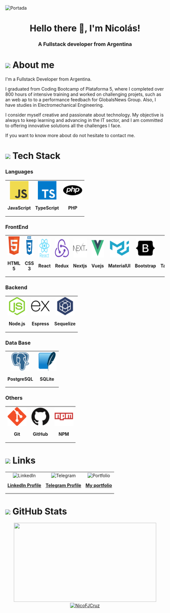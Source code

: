 <img src="https://media.licdn.com/dms/image/D4E16AQEk0pjvhiwmSg/profile-displaybackgroundimage-shrink_350_1400/0/1682981116075?e=1691020800&v=beta&t=r1ygrfO8xQuOpZMDj9fN9VbH00Uwc9OWsPGHMAkTlzY" alt="Portada">

<h1 align="center">Hello there 👋, I'm Nicolás!</h1>
<h3 align="center">A Fullstack developer from Argentina</h3>

# <img src="https://icon-library.com/images/person-icon-gif/person-icon-gif-1.jpg" width="35"><b> About me </b> 

I'm a Fullstack Developer from Argentina.

I graduated from Coding Bootcamp of Plataforma 5, where I completed over 800 hours of intensive training and worked on challenging projets, such as an web ap to to a performance feedbach for GlobalsNews Group. Also, I have studies in Electromechanical Engineering. 

I consider myself creative and passionate about technology. My objective is always to keep learning and advancing in the IT sector, and I am committed to offering innovative solutions all the challenges I face.

If you want to know more about  do not hesitate to contact me.

# <img src="https://media2.giphy.com/media/iIGT8Y1rOYhBpdHh1C/giphy.gif?cid=6c09b95273ph4qc007uru0mjrt5xny6r76o3kj1b5vnvsxmk&ep=v1_stickers_related&rid=giphy.gif" width="35"><b> Tech Stack </b> 

### Languages
   <div align="center">
        <p align="center">
          <table>
            <tr>
              <td align="center">
                <img src="https://github.com/devicons/devicon/blob/master/icons/javascript/javascript-original.svg" alt="JavaScript" width="60" height="60">
                  <p> <b>JavaScript</b> </p>      
              </td>
              <td align="center">
                <img src="https://github.com/devicons/devicon/blob/master/icons/typescript/typescript-plain.svg" alt="TypeScript" width="60" height="60">
                  <p> <b>TypeScript</b> </p> 
              </td>
              <td align="center">
                <img src="https://github.com/devicons/devicon/blob/master/icons/php/php-plain.svg" alt="PHP" width="60" height="60">
                <p> <b>PHP</b> </p>
              </td>
            </tr>
          </table>
        </p>
      </div>

### FrontEnd
<div align="center">
        <p align="center">
          <table>
            <tr>
              <td align="center">
                <img src="https://github.com/devicons/devicon/blob/master/icons/html5/html5-original.svg" alt="HTML5" width="60" height="60">
                  <p> <b>HTML 5</b> </p>                
              </td>
              <td align="center">
                <img src="https://github.com/devicons/devicon/blob/master/icons/css3/css3-plain-wordmark.svg" alt="CSS3" width="60" height="60">
                <p> <b>CSS 3</b> </p>
              </td>
              <td align="center">
                <img src="https://github.com/devicons/devicon/blob/master/icons/react/react-original-wordmark.svg" alt="React" width="60" height="60">
                  <p> <b>React</b> </p>      
              </td>
              <td align="center">
                <img src="https://github.com/devicons/devicon/blob/master/icons/redux/redux-original.svg" alt="Redux" width="60" height="60">
                  <p> <b>Redux</b> </p>                
              </td>
              <td align="center">
                <img src="https://github.com/devicons/devicon/blob/master/icons/nextjs/nextjs-original-wordmark.svg" alt="Nextjs" width="60" height="60">
                <p> <b>Nextjs</b> </p>
              </td>
              <td align="center">
                <img src="https://github.com/devicons/devicon/blob/master/icons/vuejs/vuejs-original.svg" alt="Vuejs" width="60" height="60">
                <p> <b>Vuejs</b> </p>
              </td>
              <td align="center">
                <img src="https://github.com/devicons/devicon/blob/master/icons/materialui/materialui-plain.svg" alt="MaterialUI" width="60" height="60">
                <p> <b>MaterialUI</b> </p>
              </td>
              <td align="center">
                <img src="https://github.com/devicons/devicon/blob/master/icons/bootstrap/bootstrap-plain.svg" alt="Bootstrap" width="60" height="60">
                <p> <b>Bootstrap</b> </p>
              </td>
              <td align="center">
                <img src="https://github.com/devicons/devicon/blob/master/icons/tailwindcss/tailwindcss-plain.svg" alt="TailwindCSS" width="60" height="60">
                <p> <b>TailwindCSS</b> </p>
              </td>
            </tr>
          </table>
        </p>
      </div>
      
  ### Backend
  <div align="center">
        <p align="center">
          <table>
            <tr>
              <td align="center">
                <img src="https://github.com/devicons/devicon/blob/master/icons/nodejs/nodejs-original.svg" alt="Nodejs" width="60" height="60">
                  <p> <b>Node.js</b> </p>      
              </td>
              <td align="center">
                <img src="https://github.com/devicons/devicon/blob/master/icons/express/express-original.svg" alt="Express" width="60" height="60">
                  <p> <b>Espress</b> </p> 
              </td>
              <td align="center">
                <img src="https://github.com/devicons/devicon/blob/master/icons/sequelize/sequelize-plain.svg" alt="Sequelize" width="60" height="60">
                <p> <b>Sequelize</b> </p>
              </td>
            </tr>
          </table>
        </p>
      </div>

### Data Base
<div align="center">
        <p align="center">
          <table>
            <tr>
              <td align="center">
                <img src="https://github.com/devicons/devicon/blob/master/icons/postgresql/postgresql-plain.svg" alt="PostgreSQL" width="60" height="60">
                  <p> <b>PostgreSQL</b> </p>      
              </td>
              <td align="center">
                <img src="https://github.com/devicons/devicon/blob/master/icons/sqlite/sqlite-original.svg" alt="SQLite" width="60" height="60">
                  <p> <b>SQLite</b> </p> 
              </td>
            </tr>
          </table>
        </p>
      </div>
        
 ### Others
<div align="center">
        <p align="center">
          <table>
            <tr>
              <td align="center">
                <img src="https://github.com/devicons/devicon/blob/master/icons/git/git-plain.svg" alt="Git" width="60" height="60">
                  <p> <b>Git</b> </p>      
              </td>
              <td align="center">
                <img src="https://github.com/devicons/devicon/blob/master/icons/github/github-original.svg" alt="GitHub" width="60" height="60">
                  <p> <b>GitHub</b> </p> 
              </td>
              <td align="center">
                <img src="https://github.com/devicons/devicon/blob/master/icons/npm/npm-original-wordmark.svg" alt="npm" width="60" height="60">
                  <p> <b>NPM</b> </p> 
              </td>
            </tr>
          </table>
        </p>
      </div>
      
# <img src="https://media3.giphy.com/media/v1.Y2lkPTc5MGI3NjExMzlkMTViZGMwMjRjYmE5YzE4YTdiY2U4MGEwYjM5MTNjMTEwOWE5MiZlcD12MV9pbnRlcm5hbF9naWZzX2dpZklkJmN0PXM/E6gIA4qsCpZeEaxY8G/giphy.gif" width="35"><b> Links </b>
<div align="center">
        <p align="center">
          <table>
            <tr>
               <td align="center">                    
                  <img src="https://cliply.co/wp-content/uploads/2021/02/372102050_LINKEDIN_ICON_TRANSPARENT_1080.gif" alt="LinkedIn" width="70" height="70">
                  <a href="https://www.linkedin.com/in/nicofj-cruz/"> <p> <b>LinkedIn Profile</b> </p> </a>              
                </td>       
                 <td align="center">
                     <img src="https://media.giphy.com/media/ZcdZ7ldgeIhfesqA6E/giphy.gif?cid=ecf05e47ycmqbjfd98vll28lev80hn8j5u5h4fbx8y066h9j&rid=giphy.gif" alt="Telegram" width="70" height="70">
                     <a href="https://t.me/nickgreat"> <p> <b>Telegram Profile</b> </p> </a>     
                 </td>
                 <td align="center">
                     <img src="https://www.maiaxia.com/wp-content/uploads/2023/01/tendencias-de-aprendizaje-2023-aprendizaje-basado-en-cohortes.gif" alt="Portfolio" width="70" height="70">
                     <a href="http://nicolascruz.jovinet.com"> <p> <b>My portfolio</b> </p> </a>     
                 </td> 
            </tr>
          </table>
        </p>
      </div>


# <img src="https://media.giphy.com/media/iY8CRBdQXODJSCERIr/giphy.gif" width="35"><b> GitHub Stats </b>
<div align="center">

<a href="https://github.com/NicoFJCruz">
  <img src="https://github-readme-stats.vercel.app/api?username=NicoFJCruz&show_icons=true&theme=merko" margin-right="80px" height="250" width="450"/>
  <img src="https://github-readme-stats.vercel.app/api/top-langs?username=NicoFJCruz&show_icons=true&theme=merko" height="250" width="450"  alt="NicoFJCruz"/>
</a>
</div>

<!--
**NicoFJCruz/NicoFJCruz** is a ✨ _special_ ✨ repository because its `README.md` (this file) appears on your GitHub profile.

Here are some ideas to get you started:

- 🔭 I’m currently working on ...
- 🌱 I’m currently learning ...
- 👯 I’m looking to collaborate on ...
- 🤔 I’m looking for help with ...
- 💬 Ask me about ...
- 📫 How to reach me: ...
- 😄 Pronouns: ...
- ⚡ Fun fact: ...
-->
